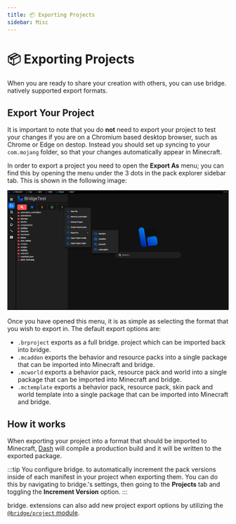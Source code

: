 ```yaml
---
title: 📦 Exporting Projects
sidebar: Misc
---
```


# 📦 Exporting Projects

When you are ready to share your creation with others, you can use bridge. natively supported export formats.

## Export Your Project

It is important to note that you do **not** need to export your project to test your changes if you are on a Chromium based desktop browser, such as Chrome or Edge on destop. Instead you should set up syncing to your `com.mojang` folder, so that your changes automatically appear in Minecraft.

In order to export a project you need to open the **Export As** menu; you can find this by opening the menu under the 3 dots in the pack explorer sidebar tab. This is shown in the following image:

![screenshot showing export as menu](./export-as-menu.png)

Once you have opened this menu, it is as simple as selecting the format that you wish to export in. The default export options are:

- `.brproject` exports as a full bridge. project which can be imported back into bridge.
- `.mcaddon` exports the behavior and resource packs into a single package that can be imported into Minecraft and bridge.
- `.mcworld` exports a behavior pack, resource pack and world into a single package that can be imported into Minecraft and bridge.
- `.mctemplate` exports a behavior pack, resource pack, skin pack and world template into a single package that can be imported into Minecraft and bridge.

## How it works

When exporting your project into a format that should be imported to Minecraft, [Dash](/guide/advanced/dash/index) will compile a production build and it will be written to the exported package.

:::tip
You configure bridge. to automatically increment the pack versions inside of each manifest in your project when exporting them. You can do this by navigating to bridge.'s settings, then going to the **Projects** tab and toggling the **Increment Version** option.
:::

bridge. extensions can also add new project export options by utilizing the [`@bridge/project` module](/extensions/scripts/project).